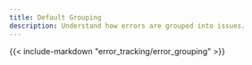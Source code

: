 ```yaml
---
title: Default Grouping
description: Understand how errors are grouped into issues.
---
```


{{< include-markdown "error_tracking/error_grouping" >}}
